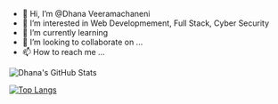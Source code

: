 - 👋 Hi, I’m @Dhana Veeramachaneni
- 👀 I’m interested in Web Developmement, Full Stack, Cyber Security
- 🌱 I’m currently learning 
- 💞️ I’m looking to collaborate on ...
- 📫 How to reach me ...

![Dhana's GitHub Stats](https://github-readme-stats.vercel.app/api?username=DhanaV-git&show_icons=true&theme=radical)

[![Top Langs](https://github-readme-stats.vercel.app/api/top-langs/?username=DhanaV-git&langs_count=8)](https://github.com/DhanaV-git/github-readme-stats)



<!---
DhanaV-git/DhanaV-git is a ✨ special ✨ repository because its `README.md` (this file) appears on your GitHub profile.
You can click the Preview link to take a look at your changes.
Updated on Dec 22
--->
